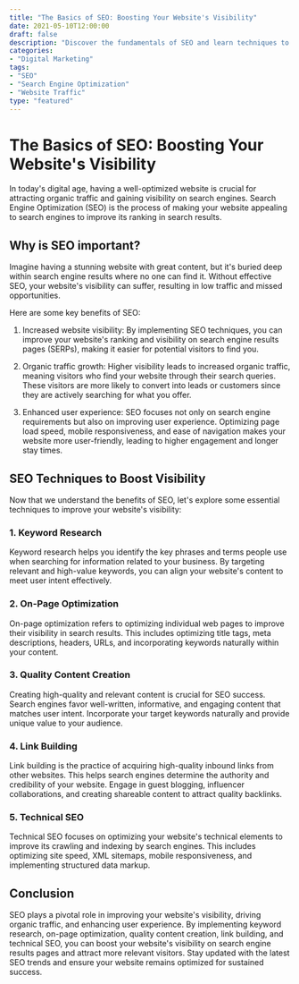 ```yaml
--- 
title: "The Basics of SEO: Boosting Your Website's Visibility"
date: 2021-05-10T12:00:00
draft: false
description: "Discover the fundamentals of SEO and learn techniques to increase your website's visibility in search engine rankings."
categories: 
- "Digital Marketing"
tags: 
- "SEO"
- "Search Engine Optimization"
- "Website Traffic"
type: "featured"
--- 
```


# The Basics of SEO: Boosting Your Website's Visibility

In today's digital age, having a well-optimized website is crucial for attracting organic traffic and gaining visibility on search engines. Search Engine Optimization (SEO) is the process of making your website appealing to search engines to improve its ranking in search results.

## Why is SEO important?

Imagine having a stunning website with great content, but it's buried deep within search engine results where no one can find it. Without effective SEO, your website's visibility can suffer, resulting in low traffic and missed opportunities.

Here are some key benefits of SEO:

1. Increased website visibility: By implementing SEO techniques, you can improve your website's ranking and visibility on search engine results pages (SERPs), making it easier for potential visitors to find you.

2. Organic traffic growth: Higher visibility leads to increased organic traffic, meaning visitors who find your website through their search queries. These visitors are more likely to convert into leads or customers since they are actively searching for what you offer.

3. Enhanced user experience: SEO focuses not only on search engine requirements but also on improving user experience. Optimizing page load speed, mobile responsiveness, and ease of navigation makes your website more user-friendly, leading to higher engagement and longer stay times.

## SEO Techniques to Boost Visibility

Now that we understand the benefits of SEO, let's explore some essential techniques to improve your website's visibility:

### 1. Keyword Research

Keyword research helps you identify the key phrases and terms people use when searching for information related to your business. By targeting relevant and high-value keywords, you can align your website's content to meet user intent effectively.

### 2. On-Page Optimization

On-page optimization refers to optimizing individual web pages to improve their visibility in search results. This includes optimizing title tags, meta descriptions, headers, URLs, and incorporating keywords naturally within your content.

### 3. Quality Content Creation

Creating high-quality and relevant content is crucial for SEO success. Search engines favor well-written, informative, and engaging content that matches user intent. Incorporate your target keywords naturally and provide unique value to your audience.

### 4. Link Building

Link building is the practice of acquiring high-quality inbound links from other websites. This helps search engines determine the authority and credibility of your website. Engage in guest blogging, influencer collaborations, and creating shareable content to attract quality backlinks.

### 5. Technical SEO

Technical SEO focuses on optimizing your website's technical elements to improve its crawling and indexing by search engines. This includes optimizing site speed, XML sitemaps, mobile responsiveness, and implementing structured data markup.

## Conclusion

SEO plays a pivotal role in improving your website's visibility, driving organic traffic, and enhancing user experience. By implementing keyword research, on-page optimization, quality content creation, link building, and technical SEO, you can boost your website's visibility on search engine results pages and attract more relevant visitors. Stay updated with the latest SEO trends and ensure your website remains optimized for sustained success.
